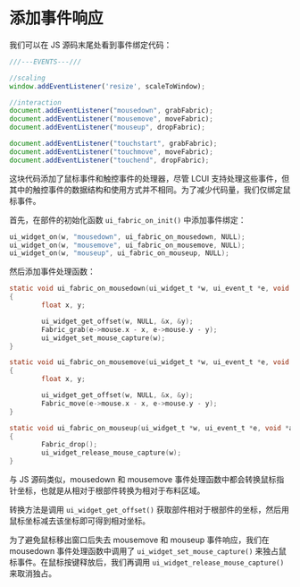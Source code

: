 # 添加事件响应

我们可以在 JS 源码末尾处看到事件绑定代码：

```js
///---EVENTS---///

//scaling
window.addEventListener('resize', scaleToWindow);

//interaction
document.addEventListener("mousedown", grabFabric);
document.addEventListener("mousemove", moveFabric);
document.addEventListener("mouseup", dropFabric);

document.addEventListener("touchstart", grabFabric);
document.addEventListener("touchmove", moveFabric);
document.addEventListener("touchend", dropFabric);
```

这块代码添加了鼠标事件和触控事件的处理器，尽管 LCUI 支持处理这些事件，但其中的触控事件的数据结构和使用方式并不相同。为了减少代码量，我们仅绑定鼠标事件。

首先，在部件的初始化函数 `ui_fabric_on_init()` 中添加事件绑定：

```c
ui_widget_on(w, "mousedown", ui_fabric_on_mousedown, NULL);
ui_widget_on(w, "mousemove", ui_fabric_on_mousemove, NULL);
ui_widget_on(w, "mouseup", ui_fabric_on_mouseup, NULL);
```

然后添加事件处理函数：

```c title="src/main.c"
static void ui_fabric_on_mousedown(ui_widget_t *w, ui_event_t *e, void *arg)
{
        float x, y;

        ui_widget_get_offset(w, NULL, &x, &y);
        Fabric_grab(e->mouse.x - x, e->mouse.y - y);
        ui_widget_set_mouse_capture(w);
}

static void ui_fabric_on_mousemove(ui_widget_t *w, ui_event_t *e, void *arg)
{
        float x, y;

        ui_widget_get_offset(w, NULL, &x, &y);
        Fabric_move(e->mouse.x - x, e->mouse.y - y);
}

static void ui_fabric_on_mouseup(ui_widget_t *w, ui_event_t *e, void *arg)
{
        Fabric_drop();
        ui_widget_release_mouse_capture(w);
}
```

与 JS 源码类似，mousedown 和 mousemove 事件处理函数中都会转换鼠标指针坐标，也就是从相对于根部件转换为相对于布料区域。

转换方法是调用 `ui_widget_get_offset()` 获取部件相对于根部件的坐标，然后用鼠标坐标减去该坐标即可得到相对坐标。

为了避免鼠标移出窗口后失去 mousemove 和 mouseup 事件响应，我们在 mousedown 事件处理函数中调用了 `ui_widget_set_mouse_capture()` 来独占鼠标事件。在鼠标按键释放后，我们再调用 `ui_widget_release_mouse_capture()` 来取消独占。
